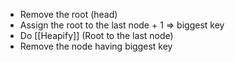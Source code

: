 - Remove the root (head)
- Assign the root to the last node + 1 => biggest key
- Do [[Heapify]] (Root to the last node)
- Remove the node having biggest key